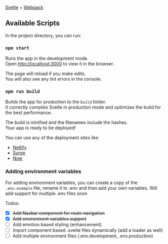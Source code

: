 [Svelte](https://svelte.dev) + [Webpack](https://webpack.js.org/)

## Available Scripts

In the project directory, you can run:

### `npm start`

Runs the app in the development mode.<br>
Open [http://localhost:3000](http://localhost:3000) to view it in the browser.

The page will reload if you make edits.<br>
You will also see any lint errors in the console.

### `npm run build`

Builds the app for production to the `build` folder.<br>
It correctly compiles Svelte in production mode and optimizes the build for the best performance.

The build is minified and the filenames include the hashes.<br>
Your app is ready to be deployed!

You can use any of the deployment sites like

- [Netlify](https://www.netlify.com/)
- [Surge](https://surge.sh/)
- [Now](https://zeit.co/now/)

### Adding environment variables

For adding environment variables, you can create a copy of the `.env.example` file,
rename it to .env and then add your own variables. Will add support for multiple .env files soon

Todos:

- [x] ~~Add Navbar component for route navigation~~
- [x] ~~Add environment variables support~~
- [ ] Add emotion based styling (enhancement)
- [ ] Import component based .svelte files dynamically (add a loader as well)
- [ ] Add multiple environment files (.env.development, .env.production)

